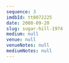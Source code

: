```yaml
---
sequence: 3
imdbId: tt0072225
date: 2008-09-20
slug: sugar-hill-1974
medium: null
venue: null
venueNotes: null
mediumNotes: null
---
```


